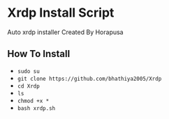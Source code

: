 # Xrdp Install Script
Auto xrdp installer
Created By Horapusa

## How To Install
* `sudo su`
* `git clone https://github.com/bhathiya2005/Xrdp`
* `cd Xrdp`
* `ls`
* `chmod +x *`
* `bash xrdp.sh`
